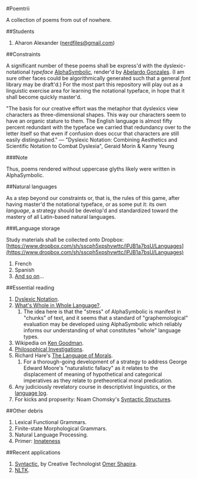 #Poemtrii

A collection of poems from out of nowhere.

##Students

1. Aharon Alexander ([nerdfiles@gmail.com](nerdfiles@gmail.com))

##Constraints

A significant number of these poems shall be express'd with the dyslexic-notational _typeface_ [AlphaSymbolic](https://github.com/antijingoist/AlphaSymbolic), render'd by [Abelardo Gonzales](http://abbiecod.es/). (I am sure other faces could be algorithmically generated such that a general _font_ library may be draft'd.) For the most part this repository will play out as a linguistic exercise area for learning the notational typeface, in hope that it shall become quickly master'd. 

"The basis for our creative effort was the metaphor that dyslexics view characters as three-dimensional shapes. This way our characters seem to have an organic stature
to them. The English language is almost fifty percent redundant with the typeface we carried that redundancy over to the letter itself so that even if confusion does occur that characters are still easily distinguished."
— "Dyslexic Notation: Combining Aesthetics and Scientific Notation to Combat Dyslexia", Geraid Morin & Kanny Yeung

###Note

Thus, poems rendered without uppercase glyths likely were written in AlphaSymbolic.

##Natural languages

As a step beyond our constraints or, that is, the rules of this game, after having master'd the notational typeface, or as some put it: its own _language_, a strategy should be develop'd and standardized toward the mastery of all Latin-based natural languages.

###Language storage

Study materials shall be collected onto Dropbox: [https://www.dropbox.com/sh/sscph5xpshvwttc/IPJB1a7bsU/Languages](https://www.dropbox.com/sh/sscph5xpshvwttc/IPJB1a7bsU/Languages)

1. French
2. Spanish
3. [And so on](http://en.wikipedia.org/wiki/Romance_languages)...

##Essential reading

1. [Dyslexic Notation](http://infosthetics.com/archives/2012/07/dyslexic_notation.html).
2. [What's Whole in Whole Language?](http://www.goodreads.com/book/show/2694061-what-s-whole-in-whole-language).
	1. The idea here is that the "stress" of AlphaSymbolic is manifest in "chunks" of text, and it seems that a standard of "graphemological" evaluation may be developed using AlphaSymbolic which reliably informs our understanding of what constitutes "whole" language types.
3. Wikipedia on [Ken Goodman](http://en.wikipedia.org/wiki/Ken_Goodman).
4. [Philosophical Investigations](http://www.goodreads.com/book/show/12073.Philosophical_Investigations).
5. Richard Hare's [The Language of Morals](http://www.goodreads.com/book/show/1633664.The_Language_of_Morals).
	1. For a thorough-going development of a strategy to address George Edward Moore's "naturalistic fallacy" as it relates to the displacement of meaning of hypothetical and categorical imperatives as they relate to pretheoretical moral predication.
6. Any judiciously revelatory course in descriptivist linguistics, or the [language log](http://languagelog.ldc.upenn.edu/nll/).
7. For kicks and propserity: Noam Chomsky's [Syntactic Structures]().

##Other debris

1. Lexical Functional Grammars.
2. Finite-state Morphological Grammars.
3. Natural Language Processing.
4. Primer: [Innateness](http://plato.stanford.edu/entries/innateness-language/)

##Recent applications

1. [Syntactic](http://syntactic.omershapira.com/), by Creative Technologist [Omer Shapira](http://omershapira.com/).
2. [NLTK](http://nltk.org/).
